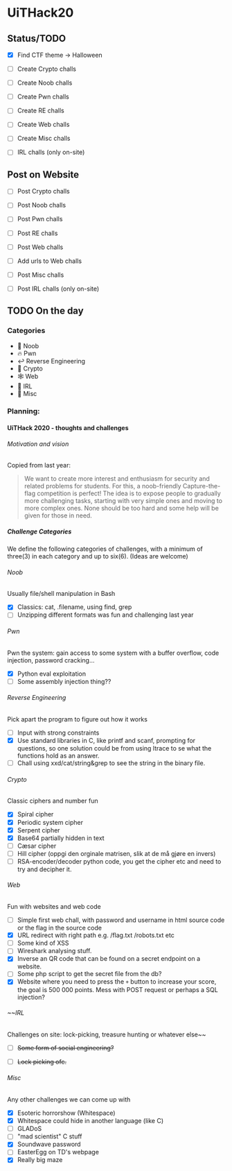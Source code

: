 # UiTHack20

## Status/TODO
- [X] Find CTF theme -> Halloween 

- [ ] Create Crypto challs
     
- [ ] Create Noob challs
 
- [ ] Create Pwn challs
 
- [ ] Create RE challs
 
- [ ] Create Web challs
 
- [ ] Create Misc challs
 
- [ ] IRL challs (only on-site)

## Post on Website
- [ ] Post Crypto challs
     
- [ ] Post Noob challs
 
- [ ] Post Pwn challs
 
- [ ] Post RE challs
 
- [ ] Post Web challs
 
- [ ] Add urls to Web challs
 
- [ ] Post Misc challs
 
- [ ] Post IRL challs (only on-site)

## TODO On the day

### Categories
* :baby: Noob
* :fire: Pwn
* :leftwards_arrow_with_hook: Reverse Engineering
* :closed_lock_with_key: Crypto
* :spider_web: Web
* :runner: IRL
* :rainbow: Misc

### Planning:


#### UiTHack 2020 - thoughts and challenges

###### Motivation and vision

Copied from last year:
> We want to create more interest and enthusiasm for security and related problems for students. 
> For this, a noob-friendly Capture-the-flag competition is perfect!
> The idea is to expose people to gradually more challenging tasks, starting with very simple ones and moving to more complex ones. None should be too hard and some help will be given for those in need. 

##### Challenge Categories
We define the following categories of challenges, with a minimum of three(3) in each category and up to six(6). (Ideas are welcome)

###### Noob
Usually file/shell manipulation in Bash
- [x] Classics: cat, .filename, using find, grep
- [ ] Unzipping different formats was fun and challenging last year

###### Pwn
Pwn the system: gain access to some system with a buffer overflow, code injection, password cracking...
- [x] Python eval exploitation
- [ ] Some assembly injection thing??

###### Reverse Engineering
Pick apart the program to figure out how it works
- [ ] Input with strong constraints
- [x] Use standard libraries in C, like printf and scanf, prompting for questions, so one solution could be from using ltrace to se what the functions hold as an answer. 
- [ ]  Chall using xxd/cat/string&grep to see the string in the binary file. 

###### Crypto
Classic ciphers and number fun 
- [x] Spiral cipher
- [x] Periodic system cipher
- [x] Serpent cipher
- [x] Base64 partially hidden in text
- [ ] Cæsar cipher
- [ ] Hill cipher (oppgi den orginale matrisen, slik at de må gjøre en invers)
- [ ] RSA-encoder/decoder python code, you get the cipher etc and need to try and decipher it. 

###### Web
Fun with websites and web code
- [ ] Simple first web chall, with password and username in html source code or the flag in the source code
- [X] URL redirect with right path e.g. /flag.txt /robots.txt etc
- [ ] Some kind of XSS
- [ ] Wireshark analysing stuff.
- [X] Inverse an QR code that can be found on a secret endpoint on a website.
- [ ] Some php script to get the secret file from the db?
- [x] Website where you need to press the `+` button to increase your score, the goal is 500 000 points. Mess with POST request or perhaps a SQL injection?
 
###### ~~IRL
Challenges on site: lock-picking, treasure hunting or whatever else~~
- [ ] ~~Some form of social engineering?~~
- [ ] ~~Lock picking ofc.~~


###### Misc
Any other challenges we can come up with
- [x] Esoteric horrorshow (Whitespace)
- [x] Whitespace could hide in another language (like C)
- [ ] GLADoS
- [ ] "mad scientist" C stuff
- [x] Soundwave password
- [ ] EasterEgg on TD's webpage
- [x] Really big maze
